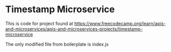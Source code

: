 # Timestamp Microservice

This is code for project found at https://www.freecodecamp.org/learn/apis-and-microservices/apis-and-microservices-projects/timestamp-microservice

The only modified file from boilerplate is index.js
